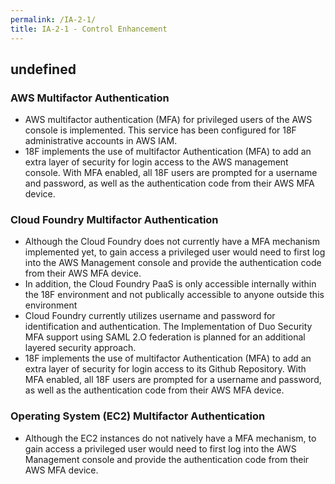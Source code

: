 ```yaml
---
permalink: /IA-2-1/
title: IA-2-1 - Control Enhancement
---
```

## undefined
### AWS Multifactor Authentication  
* AWS multifactor authentication (MFA) for privileged users of the AWS console is implemented. This service has been configured for 18F administrative accounts in AWS IAM.  
* 18F implements the use of multifactor Authentication (MFA) to add an extra layer of security for login access to the AWS management console. With MFA enabled, all 18F users are prompted for a username and password, as well as the authentication code from their AWS MFA device.  
  
### Cloud Foundry Multifactor Authentication  
* Although the Cloud Foundry does not currently have a MFA mechanism implemented yet, to gain access a privileged user would need to first log into the AWS Management console and provide the authentication code from their AWS MFA device.  
* In addition, the Cloud Foundry PaaS is only accessible internally within the 18F environment and  not publically accessible to anyone outside this environment  
* Cloud Foundry currently utilizes username and password for identification and authentication. The Implementation of Duo Security MFA support using SAML 2.O federation is planned for an additional layered security approach.  
* 18F implements the use of multifactor Authentication (MFA) to add an extra layer of security for login access to its Github Repository. With MFA enabled, all 18F users are prompted for a username and password, as well as the authentication code from their AWS MFA device.  
  
### Operating System (EC2) Multifactor Authentication  
* Although the EC2 instances do not natively have a MFA mechanism, to gain access a privileged user would need to first log into the AWS Management console and provide the authentication code from their AWS MFA device.  
  
